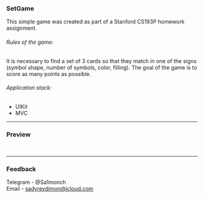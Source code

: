 ###  __SetGame__
This simple game was created as part of a Stanford CS193P homework assignment.
###### Rules of the game:
It is necessary to find a set of 3 cards so that they match in one of the signs (symbol shape, number of symbols, color, filling). The goal of the game is to score as many points as possible.
###### Application stack:
* UIKit
* MVC
***
###  __Preview__
![<img src="Preview.png" width="397" height="800">](Preview_1.png)
***
###  __Feedback__
Telegram - @Sa1monch  
Email - sadyrevdimon@icloud.com 
